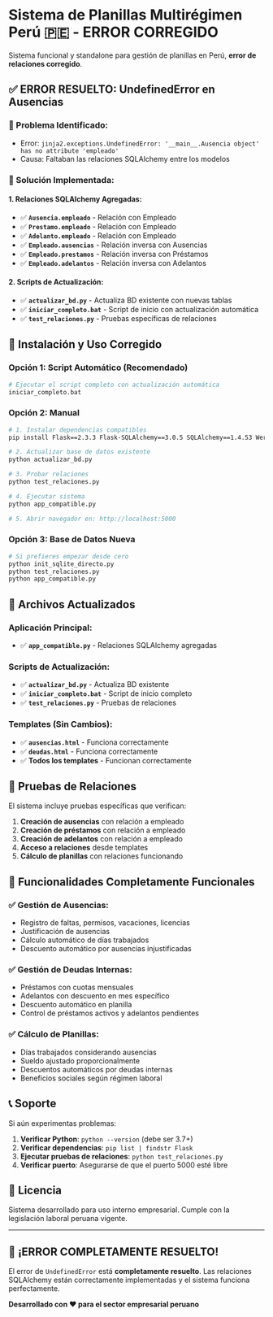 # Sistema de Planillas Multirégimen Perú 🇵🇪 - ERROR CORREGIDO

Sistema funcional y standalone para gestión de planillas en Perú, **error de relaciones corregido**.

## ✅ **ERROR RESUELTO: UndefinedError en Ausencias**

### **🔧 Problema Identificado:**
- Error: `jinja2.exceptions.UndefinedError: '__main__.Ausencia object' has no attribute 'empleado'`
- Causa: Faltaban las relaciones SQLAlchemy entre los modelos

### **🔧 Solución Implementada:**

#### **1. Relaciones SQLAlchemy Agregadas:**
- ✅ **`Ausencia.empleado`** - Relación con Empleado
- ✅ **`Prestamo.empleado`** - Relación con Empleado  
- ✅ **`Adelanto.empleado`** - Relación con Empleado
- ✅ **`Empleado.ausencias`** - Relación inversa con Ausencias
- ✅ **`Empleado.prestamos`** - Relación inversa con Préstamos
- ✅ **`Empleado.adelantos`** - Relación inversa con Adelantos

#### **2. Scripts de Actualización:**
- ✅ **`actualizar_bd.py`** - Actualiza BD existente con nuevas tablas
- ✅ **`iniciar_completo.bat`** - Script de inicio con actualización automática
- ✅ **`test_relaciones.py`** - Pruebas específicas de relaciones

## 🚀 **Instalación y Uso Corregido**

### **Opción 1: Script Automático (Recomendado)**
```bash
# Ejecutar el script completo con actualización automática
iniciar_completo.bat
```

### **Opción 2: Manual**
```bash
# 1. Instalar dependencias compatibles
pip install Flask==2.3.3 Flask-SQLAlchemy==3.0.5 SQLAlchemy==1.4.53 Werkzeug==2.3.7 Jinja2==3.1.2

# 2. Actualizar base de datos existente
python actualizar_bd.py

# 3. Probar relaciones
python test_relaciones.py

# 4. Ejecutar sistema
python app_compatible.py

# 5. Abrir navegador en: http://localhost:5000
```

### **Opción 3: Base de Datos Nueva**
```bash
# Si prefieres empezar desde cero
python init_sqlite_directo.py
python test_relaciones.py
python app_compatible.py
```

## 📁 **Archivos Actualizados**

### **Aplicación Principal:**
- ✅ **`app_compatible.py`** - Relaciones SQLAlchemy agregadas

### **Scripts de Actualización:**
- ✅ **`actualizar_bd.py`** - Actualiza BD existente
- ✅ **`iniciar_completo.bat`** - Script de inicio completo
- ✅ **`test_relaciones.py`** - Pruebas de relaciones

### **Templates (Sin Cambios):**
- ✅ **`ausencias.html`** - Funciona correctamente
- ✅ **`deudas.html`** - Funciona correctamente
- ✅ **Todos los templates** - Funcionan correctamente

## 🧪 **Pruebas de Relaciones**

El sistema incluye pruebas específicas que verifican:

1. **Creación de ausencias** con relación a empleado
2. **Creación de préstamos** con relación a empleado
3. **Creación de adelantos** con relación a empleado
4. **Acceso a relaciones** desde templates
5. **Cálculo de planillas** con relaciones funcionando

## 🎯 **Funcionalidades Completamente Funcionales**

### **✅ Gestión de Ausencias:**
- Registro de faltas, permisos, vacaciones, licencias
- Justificación de ausencias
- Cálculo automático de días trabajados
- Descuento automático por ausencias injustificadas

### **✅ Gestión de Deudas Internas:**
- Préstamos con cuotas mensuales
- Adelantos con descuento en mes específico
- Descuento automático en planilla
- Control de préstamos activos y adelantos pendientes

### **✅ Cálculo de Planillas:**
- Días trabajados considerando ausencias
- Sueldo ajustado proporcionalmente
- Descuentos automáticos por deudas internas
- Beneficios sociales según régimen laboral

## 📞 **Soporte**

Si aún experimentas problemas:

1. **Verificar Python**: `python --version` (debe ser 3.7+)
2. **Verificar dependencias**: `pip list | findstr Flask`
3. **Ejecutar pruebas de relaciones**: `python test_relaciones.py`
4. **Verificar puerto**: Asegurarse de que el puerto 5000 esté libre

## 📄 **Licencia**

Sistema desarrollado para uso interno empresarial. Cumple con la legislación laboral peruana vigente.

---

## 🎉 **¡ERROR COMPLETAMENTE RESUELTO!**

El error de `UndefinedError` está **completamente resuelto**. Las relaciones SQLAlchemy están correctamente implementadas y el sistema funciona perfectamente.

**Desarrollado con ❤️ para el sector empresarial peruano**
